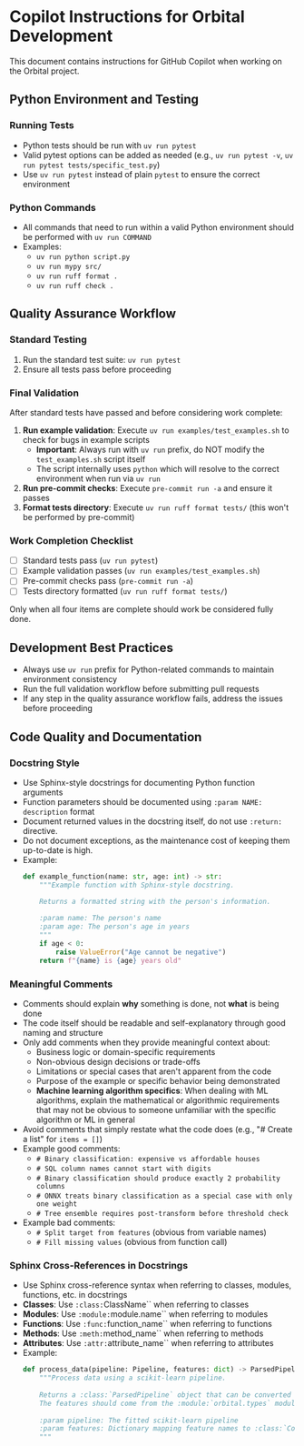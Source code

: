 # Copilot Instructions for Orbital Development

This document contains instructions for GitHub Copilot when working on the Orbital project.

## Python Environment and Testing

### Running Tests
- Python tests should be run with `uv run pytest`
- Valid pytest options can be added as needed (e.g., `uv run pytest -v`, `uv run pytest tests/specific_test.py`)
- Use `uv run pytest` instead of plain `pytest` to ensure the correct environment

### Python Commands
- All commands that need to run within a valid Python environment should be performed with `uv run COMMAND`
- Examples:
  - `uv run python script.py`
  - `uv run mypy src/`
  - `uv run ruff format .`
  - `uv run ruff check .`

## Quality Assurance Workflow

### Standard Testing
1. Run the standard test suite: `uv run pytest`
2. Ensure all tests pass before proceeding

### Final Validation
After standard tests have passed and before considering work complete:

1. **Run example validation**: Execute `uv run examples/test_examples.sh` to check for bugs in example scripts
   - **Important**: Always run with `uv run` prefix, do NOT modify the `test_examples.sh` script itself
   - The script internally uses `python` which will resolve to the correct environment when run via `uv run`
2. **Run pre-commit checks**: Execute `pre-commit run -a` and ensure it passes
3. **Format tests directory**: Execute `uv run ruff format tests/` (this won't be performed by pre-commit)

### Work Completion Checklist
- [ ] Standard tests pass (`uv run pytest`)
- [ ] Example validation passes (`uv run examples/test_examples.sh`)
- [ ] Pre-commit checks pass (`pre-commit run -a`)
- [ ] Tests directory formatted (`uv run ruff format tests/`)

Only when all four items are complete should work be considered fully done.

## Development Best Practices

- Always use `uv run` prefix for Python-related commands to maintain environment consistency
- Run the full validation workflow before submitting pull requests
- If any step in the quality assurance workflow fails, address the issues before proceeding

## Code Quality and Documentation

### Docstring Style
- Use Sphinx-style docstrings for documenting Python function arguments
- Function parameters should be documented using `:param NAME: description` format
- Document returned values in the docstring itself, do not use `:return:` directive.
- Do not document exceptions, as the maintenance cost of keeping them up-to-date is high.
- Example:
  ```python
  def example_function(name: str, age: int) -> str:
      """Example function with Sphinx-style docstring.

      Returns a formatted string with the person's information.
      
      :param name: The person's name
      :param age: The person's age in years
      """
      if age < 0:
          raise ValueError("Age cannot be negative")
      return f"{name} is {age} years old"
  ```

### Meaningful Comments
- Comments should explain **why** something is done, not **what** is being done
- The code itself should be readable and self-explanatory through good naming and structure
- Only add comments when they provide meaningful context about:
  - Business logic or domain-specific requirements
  - Non-obvious design decisions or trade-offs
  - Limitations or special cases that aren't apparent from the code
  - Purpose of the example or specific behavior being demonstrated
  - **Machine learning algorithm specifics**: When dealing with ML algorithms, explain the mathematical or algorithmic requirements that may not be obvious to someone unfamiliar with the specific algorithm or ML in general
- Avoid comments that simply restate what the code does (e.g., "# Create a list" for `items = []`)
- Example good comments:
  - `# Binary classification: expensive vs affordable houses`
  - `# SQL column names cannot start with digits`
  - `# Binary classification should produce exactly 2 probability columns`
  - `# ONNX treats binary classification as a special case with only one weight`
  - `# Tree ensemble requires post-transform before threshold check`
- Example bad comments:
  - `# Split target from features` (obvious from variable names)
  - `# Fill missing values` (obvious from function call)

### Sphinx Cross-References in Docstrings
- Use Sphinx cross-reference syntax when referring to classes, modules, functions, etc. in docstrings
- **Classes**: Use `:class:`ClassName`` when referring to classes
- **Modules**: Use `:module:`module.name`` when referring to modules  
- **Functions**: Use `:func:`function_name`` when referring to functions
- **Methods**: Use `:meth:`method_name`` when referring to methods
- **Attributes**: Use `:attr:`attribute_name`` when referring to attributes
- Example:
  ```python
  def process_data(pipeline: Pipeline, features: dict) -> ParsedPipeline:
      """Process data using a scikit-learn pipeline.
      
      Returns a :class:`ParsedPipeline` object that can be converted to SQL.
      The features should come from the :module:`orbital.types` module.
      
      :param pipeline: The fitted scikit-learn pipeline
      :param features: Dictionary mapping feature names to :class:`ColumnType` objects
      """
  ```
